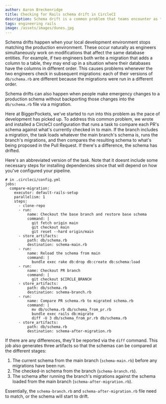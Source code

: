 ```yaml
---
author: Aaron Breckenridge
title: Checking for Rails schema drift in CircleCI
description: Schema drift is a common problem that teams encounter as their teams get larger and the pace picks up. This article describes how we tackled that at BiggerPockets.
tags: engineering rails
image: /assets/images/dunes.jpg
---
```


Schema drifts happen when your local development environment stops matching the production environment. These occur
naturally as engineers simultaneously work on modifications that affect the same database entities. For example, if two
engineers both write a migration that adds a column to a table, they may end up in a situation where their databases
have the columns in different order. This causes problems whenever the two engineers check in subsequent migrations:
each of their versions of `db/schema.rb` are different because the migrations were run in a different order.

Schema drifts can also happen when people make emergency changes to a production schema without backporting those
changes into the `db/schema.rb` file via a migration.

Here at BiggerPockets, we've started to run into this problem as the pace of development has picked up. To address
this common problem, we wrote and installed a CircleCI configuration that runs a task to compare each PR's schema
against what's currently checked in to main. If the branch includes a migration, the task loads whatever the main
branch's schema is, runs the branch's migrations, and then compares the resulting schema to what's being proposed in
the Pull Request. If there's a difference, the schema has drifted.

Here's an abbreviated version of the task. Note that it doesnt include some necessary steps for installing dependencies
since that will depend on how you've configured your pipeline.

```
# in .circleci/config.yml
jobs:
  compare-migration:
    executor: default-rails-setup
    parallelism: 1
    steps:
      - clone-repo
      - run:
          name: Checkout the base branch and restore base schema
          command: |
            git fetch origin main
            git checkout main
            git reset --hard origin/main
      - store_artifacts:
          path: db/schema.rb
          destination: schema-main.rb
      - run:
          name: Reload the schema from main
          command: |
            bundle exec rake db:drop db:create db:schema:load
      - run:
          name: Checkout PR branch
          command: |
            git checkout $CIRCLE_BRANCH
      - store_artifacts:
          path: db/schema.rb
          destination: schema-branch.rb
      - run:
          name: Compare PR schema.rb to migrated schema.rb
          command: |
            mv db/schema.rb db/schema_from_pr.rb
            bundle exec rails db:migrate
            diff -U 3 db/schema_from_pr.rb db/schema.rb
      - store_artifacts:
          path: db/schema.rb
          destination: schema-after-migration.rb
```

If there are any differences, they'll be reported via the `diff` command. This job also generates three artifacts so
that the schemas can be compared at the different stages:

1. The current schema from the main branch (`schema-main.rb`) before any migrations have been run.
1. The checked-in schema from the branch (`schema-branch.rb`).
1. The schema after running the branch's migrations against the schema loaded from the main branch
   (`schema-after-migration.rb`).

Essentially, the `schema-branch.rb` and `schema-after-migration.rb` file need to match, or the schema will start to
drift.
